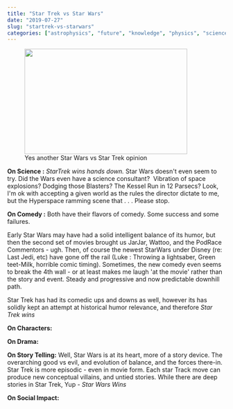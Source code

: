 ```yaml
---
title: "Star Trek vs Star Wars"
date: "2019-07-27"
slug: "startrek-vs-starwars"
categories: ["astrophysics", "future", "knowledge", "physics", "science", "technology", "just-thinking"]
---
```


<!-- wp:image {"align":"center","width":375,"height":243} -->
<div class="wp-block-image"><figure class="aligncenter is-resized"><img src="https://www.cheatography.com/uploads/essaypro_1519840520_compare-vs-contrast-copy@2x@2x.png" alt="" width="375" height="243"/><figcaption>Yes another Star Wars vs Star Trek opinion</figcaption></figure></div>
<!-- /wp:image -->

<!-- wp:paragraph -->
<p><strong>On Science :</strong> <em> StarTrek wins hands down. </em> Star Wars doesn't even seem to try. Did the Wars even have a science consultant? &nbsp;Vibration of space explosions? Dodging those Blasters? The Kessel Run in 12 Parsecs?  Look, I'm ok with accepting a given world as the rules the director dictate to me, but the Hyperspace ramming scene that  . . . Please stop.</p>
<!-- /wp:paragraph -->

<!-- wp:paragraph -->
<p><strong>On Comedy :</strong>  Both have their flavors of comedy. Some success and some failures. </p>
<!-- /wp:paragraph -->

<!-- wp:paragraph -->
<p>Early Star Wars may have had a solid intelligent balance of its humor, but then the second set of movies brought us JarJar,  Wattoo, and the PodRace Commentors - ugh. Then, of course the newest StarWars under Disney (re: Last Jedi, etc) have gone off the rail (Luke : Throwing a lightsaber, Green teet-Milk,  horrible comic timing).   Sometimes, the new comedy even seems to break the 4th wall - or at least makes me laugh  'at the movie' rather than the story and event. Steady and progressive and now predictable downhill path.</p>
<!-- /wp:paragraph -->

<!-- wp:paragraph -->
<p>Star Trek has had its comedic ups and downs as well, however its has solidly kept an attempt at historical humor relevance, and therefore <em>Star Trek wins</em></p>
<!-- /wp:paragraph -->

<!-- wp:paragraph -->
<p><strong>On Characters: </strong></p>
<!-- /wp:paragraph -->

<!-- wp:paragraph -->
<p><strong>On Drama:</strong></p>
<!-- /wp:paragraph -->

<!-- wp:paragraph -->
<p><strong>On Story Telling:</strong>  Well, Star Wars is at its heart, more of a story device. The overarching good vs evil, and evolution of balance, and the forces there-in.  Star Trek is more episodic - even in movie form. Each star Track move can produce new conceptual villains, and untied stories.  While there are deep stories in Star Trek, Yup - <em>Star Wars Wins</em></p>
<!-- /wp:paragraph -->

<!-- wp:paragraph -->
<p><strong>On Social Impact:</strong> </p>
<!-- /wp:paragraph -->
